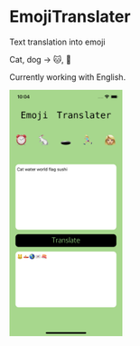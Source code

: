# EmojiTranslater

Text translation into emoji

Cat, dog -> 🐱, 🐶

Currently working with English. 

<img src="https://github.com/tosls/EmojiTranslater/blob/master/Simulator%20Screen%20Shot%20-%20iPhone%2011%20Pro%20-%202021-08-31%20at%2022.04.54.png" width="200" />
